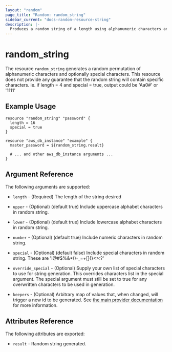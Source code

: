 ```yaml
---
layout: "random"
page_title: "Random: random_string"
sidebar_current: "docs-random-resource-string"
description: |-
  Produces a random string of a length using alphanumeric characters and optionally special characters.
---
```


# random\_string

The resource `random_string` generates a random permutation of alphanumeric
characters and optionally special characters.  This resource does not provide
any guarantee that the random string will contain specific characters.
ie. if length = 4 and special = true, output could be 'Aa0#' or '1111'


## Example Usage

```hcl
resource "random_string" "password" {
  length = 16
  special = true
}

resource "aws_db_instance" "example" {
  master_password = ${random_string.result}

  # ... and other aws_db_instance arguments ...
}
```

## Argument Reference

The following arguments are supported:

* `length` - (Required) The length of the string desired

* `upper` - (Optional) (default true) Include uppercase alphabet characters
  in random string.

* `lower` - (Optional) (default true) Include lowercase alphabet characters
  in random string.

* `number` - (Optional) (default true) Include numeric characters in random
  string.

* `special` - (Optional) (default false) Include special characters in random
  string. These are '!@#$%&*()-_=+[]{}<>:?'

* `override_special` - (Optional) Supply your own list of special characters to
  use for string generation.  This overrides characters list in the special
  argument.  The special argument must still be set to true for any overwritten
  characters to be used in generation.

* `keepers` - (Optional) Arbitrary map of values that, when changed, will
  trigger a new id to be generated. See
  [the main provider documentation](../index.html) for more information.


## Attributes Reference

The following attributes are exported:

* `result` - Random string generated.

